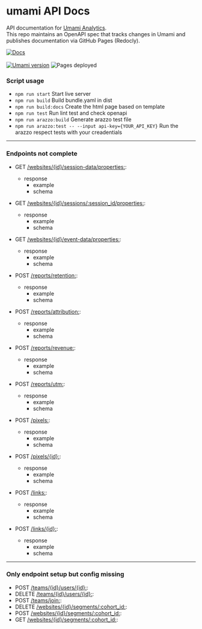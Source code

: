 # umami API Docs

API documentation for [Umami Analytics](https://umami.is/).  
This repo maintains an OpenAPI spec that tracks changes in Umami and publishes documentation via GitHub Pages (Redocly).

[![Docs](https://img.shields.io/badge/docs-GitHub%20Pages-0A0?style=flat-square)](https://ceviixx.github.io/umami-api-docs/)
\
\
[![Umami version](https://img.shields.io/badge/Umami-3.0.0-6f42c1?style=flat-square)](https://umami.is/)
![Pages deployed](https://img.shields.io/badge/dynamic/json?url=https%3A%2F%2Fapi.github.com%2Frepos%2Fceviixx%2Fumami-api-docs%2Factions%2Fworkflows%2Fdeploy-docs.yml%2Fruns%3Fper_page%3D1&query=$.workflow_runs[0].updated_at&label=Pages%20deployed&color=6f42c1&style=flat-square&cacheSeconds=300)



### Script usage
- `npm run start` 
  Start live server
- `npm run build`
  Build bundle.yaml in dist
- `npm run build:docs`
  Create the html page based on template
- `npm run test`
  Run lint test and check openapi
- `npm run arazzo:build`
  Generate arazzo test file
- `npm run arazzo:test -- --input api-key={YOUR_API_KEY}`
  Run the arazzo respect tests with your creadentials



---

### Endpoints not complete

- GET [/websites/{id}/session-data/properties:](openapi/openapi.yaml#L758):
  - response
    - example
    - schema

- GET [/websites/{id}/sessions/:session_id/properties:](openapi/openapi.yaml#L905):
  - response
    - example
    - schema

- GET [/websites/{id}/event-data/properties:](openapi/openapi.yaml#L1132):
  - response
    - example
    - schema

- POST [/reports/retention:](openapi/openapi.yaml#L1448):
  - response
    - example
    - schema

- POST [/reports/attribution:](openapi/openapi.yaml#L1504):
  - response
    - example
    - schema

- POST [/reports/revenue:](openapi/openapi.yaml#L1572):
  - response
    - example
    - schema

- POST [/reports/utm:](openapi/openapi.yaml#L1632):
  - response
    - example
    - schema

- POST [/pixels:](openapi/openapi.yaml#L1688):
  - response
    - example
    - schema

- POST [/pixels/{id}:](openapi/openapi.yaml#L1792):
  - response
    - example
    - schema

- POST [/links:](openapi/openapi.yaml#L1924):
  - response
    - example
    - schema

- POST [/links/{id}:](openapi/openapi.yaml#L2038):
  - response
    - example
    - schema


--- 


### Only endpoint setup but config missing

- POST [/teams/{id}/users/{id}:](openapi/openapi.yaml#L2671):
- DELETE [/teams/{id}/users/{id}:](openapi/openapi.yaml#L2671):
- POST [/teams/join:](openapi/openapi.yaml#L2658):
- DELETE [/websites/{id}/segments/:cohort_id:](openapi/openapi.yaml#L2338):
- POST [/websites/{id}/segments/:cohort_id:](openapi/openapi.yaml#L2338):
- GET [/websites/{id}/segments/:cohort_id:](openapi/openapi.yaml#L2338):
